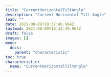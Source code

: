 ```yaml
---
title: "CurrentHorizontalTiltAngle"
description: "Current Horizontal Tilt Angle"
lead: ""
date: 2021-08-09T18:32:49.964Z
lastmod: 2021-08-09T18:32:49.964Z
draft: false
images: []
menu:
  docs:
    parent: "characteristic"
toc: true
characteristic:
  name: "CurrentHorizontalTiltAngle"
---
```

